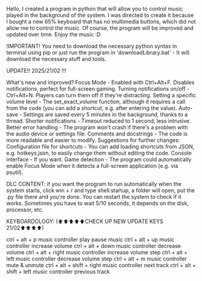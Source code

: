 
Hello, I created a program in python that will allow you to control music played in the background of the system. I was directed to create it because I bought a new 65% keyboard that has no multimedia buttons, which did not allow me to control the music. Of course, the program will be improved and updated over time. Enjoy the music :D  

!IMPORTANT!
You need to download the necessary python syntax in terminal using pip or just run the program in 'downloadLibrary.bat' - It will download the necessary stuff and tools.

UPDATE!! 2025/21/02 !!!

What's new and improved?
Focus Mode - Enabled with Ctrl+Alt+F. Disables notifications, perfect for full-screen gaming.
Turning notifications on/off - Ctrl+Alt+N. Players can turn them off if they're distracting.
Setting a specific volume level - The set_exact_volume function, although it requires a call from the code (you can add a shortcut, e.g. after entering the value).
Auto-save - Settings are saved every 5 minutes in the background, thanks to a thread.
Shorter notifications - Timeout reduced to 1 second, less intrusive.
Better error handling - The program won't crash if there's a problem with the audio device or settings file.
Comments and docstrings - The code is more readable and easier to modify.
Suggestions for further changes:
Configuration file for shortcuts - You can add loading shortcuts from JSON, e.g. hotkeys.json, to easily change them without editing the code.
Console interface - If you want.
Game detection - The program could automatically enable Focus Mode when it detects a full-screen application (e.g. via psutil).

DLC CONTENT:
if you want the program to run automatically when the system starts, click win + r and type shell:startup, a folder will open, put the .py file there and you're done.
You can restart the system to check if it works.
Sometimes you have to wait 5/10 seconds, it depends on the disk, processor, etc.
               
KEYBOARDOLOGY: (⬆⬆⬆⬆⬆CHECK UP NEW UPDATE KEYS 21/02⬆⬆⬆⬆)

ctrl + alt + p 	 	music controller play pause music
ctrl + alt + up	 	music controller increase volume
ctrl + alt + down	 	music controller decrease volume
ctrl + alt + right	 	music controller increase volume step
ctrl + alt + left	 	music controller decrease volume step
ctrl + alt + m 		music controller mute & unmute
ctrl + alt + shift + right	 music controller next track
ctrl + alt + shift + left	 music controller previous track
